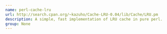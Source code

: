 ```yaml
---
name: perl-cache-lru
url: http://search.cpan.org/~kazuho/Cache-LRU-0.04/lib/Cache/LRU.pm
description: A simple, fast implementation of LRU cache in pure perl.
group: None
---
```

